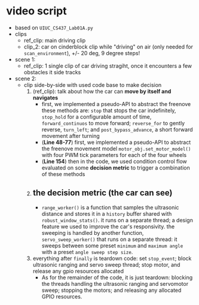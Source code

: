 # video script
- based on `UIUC_CS437_Lab01A.py`
- clips
	- ref_clip: main driving clip
	- clip_2: car on cinderblock clip while "driving" on air (only needed for `scan_environment`), +/- 20 deg, 9 degree steps!
- scene 1:
	- ref_clip: 1 single clip of car driving stragiht, once it encounters a few obstacles it side tracks
- scene 2:
	- clip side-by-side with used code base to make decision
		1. (ref_clip): talk about how the car can **move by itself and navigates**
			-  first, we implemented a pseudo-API to abstract the freenove these methods are: `stop` that stops the car indefinitely, `stop_hold` for a configurable amount of time, `forward_continuos` to move forward; `reverse_for` to gently reverse, `turn_left`; and `post_bypass_advance`, a short forward movement after turning
			- (**Line 48-77**) first, we implemented a pseudo-API to abstract the freenove movement model `motor_obj.set_motor_model()` with four PWM tick parameters for each of the four wheels
			- (**Line 154**) then in the code, we used condition control flow evaluated on some **decision metric** to trigger a combination of these methods
		2. the **decision metric** (the car can see)
			- 
			- `range_worker()` is a function that samples the ultrasonic distance and stores it in a `history` buffer shared with `robust_window_stats()`. it runs on a separate thread; a design feature we used to improve the car's responsivity. the sweeping is handled by another function, `servo_sweep_worker()` that runs on a separate thread: it sweeps between some preset `minimum` and `maximum angle` with a preset `angle sweep step size`.
		3. everything after `finally` is teardown code: set `stop_event`; block ultrasonic ranging and servo sweep thread; stop motor, and release any gpio resources allocated
			- As for the remainder of the code, it is just teardown: blocking the threads handling the ultrasonic ranging and servomotor sweep; stopping the motors; and releasing any allocated GPIO resources.